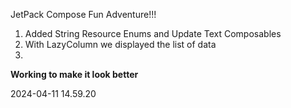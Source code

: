 JetPack Compose Fun Adventure!!!

1. Added String Resource Enums and Update Text Composables
2. With LazyColumn we displayed the list of data
3. 





**Working to make it look better**

2024-04-11 14.59.20





